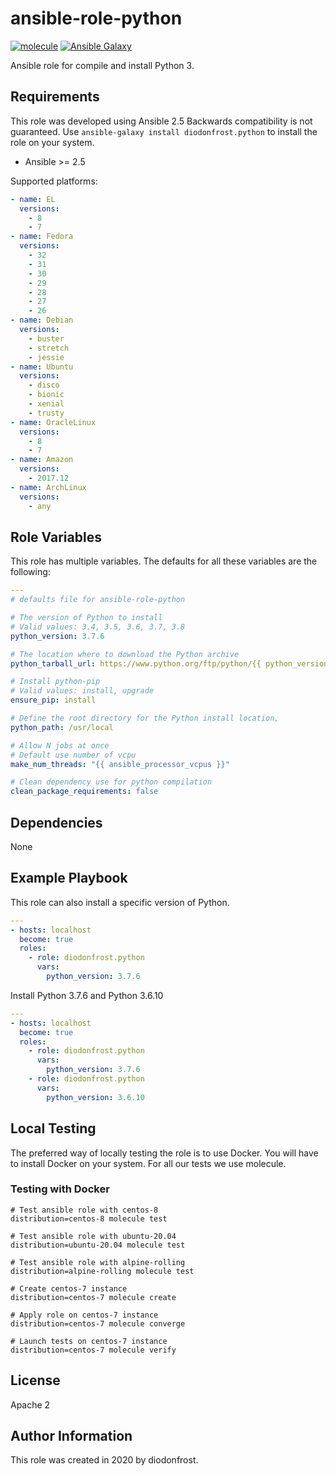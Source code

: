 # ansible-role-python

[![molecule](https://github.com/diodonfrost/ansible-role-python/workflows/molecule/badge.svg)](https://github.com/diodonfrost/ansible-role-python/actions)
[![Ansible Galaxy](https://img.shields.io/badge/galaxy-diodonfrost.python-660198.svg)](https://galaxy.ansible.com/diodonfrost/python)

Ansible role for compile and install Python 3.

## Requirements

This role was developed using Ansible 2.5 Backwards compatibility is not guaranteed.
Use `ansible-galaxy install diodonfrost.python` to install the role on your system.
*   Ansible >= 2.5

Supported platforms:

```yaml
- name: EL
  versions:
    - 8
    - 7
- name: Fedora
  versions:
    - 32
    - 31
    - 30
    - 29
    - 28
    - 27
    - 26
- name: Debian
  versions:
    - buster
    - stretch
    - jessie
- name: Ubuntu
  versions:
    - disco
    - bionic
    - xenial
    - trusty
- name: OracleLinux
  versions:
    - 8
    - 7
- name: Amazon
  versions:
    - 2017.12
- name: ArchLinux
  versions:
    - any
```

## Role Variables

This role has multiple variables. The defaults for all these variables are the following:

```yaml
---
# defaults file for ansible-role-python

# The version of Python to install
# Valid values: 3.4, 3.5, 3.6, 3.7, 3.8
python_version: 3.7.6

# The location where to download the Python archive
python_tarball_url: https://www.python.org/ftp/python/{{ python_version }}/Python-{{ python_version }}.tgz

# Install python-pip
# Valid values: install, upgrade
ensure_pip: install

# Define the root directory for the Python install location,
python_path: /usr/local

# Allow N jobs at once
# Default use number of vcpu
make_num_threads: "{{ ansible_processor_vcpus }}"

# Clean dependency use for python compilation
clean_package_requirements: false
```

## Dependencies

None

## Example Playbook

This role can also install a specific version of Python.

```yaml
---
- hosts: localhost
  become: true
  roles:
    - role: diodonfrost.python
      vars:
        python_version: 3.7.6
```

Install Python 3.7.6 and Python 3.6.10

```yaml
---
- hosts: localhost
  become: true
  roles:
    - role: diodonfrost.python
      vars:
        python_version: 3.7.6
    - role: diodonfrost.python
      vars:
        python_version: 3.6.10
```

## Local Testing

The preferred way of locally testing the role is to use Docker. You will have to install Docker on your system.
For all our tests we use molecule.

### Testing with Docker

```shell
# Test ansible role with centos-8
distribution=centos-8 molecule test

# Test ansible role with ubuntu-20.04
distribution=ubuntu-20.04 molecule test

# Test ansible role with alpine-rolling
distribution=alpine-rolling molecule test

# Create centos-7 instance
distribution=centos-7 molecule create

# Apply role on centos-7 instance
distribution=centos-7 molecule converge

# Launch tests on centos-7 instance
distribution=centos-7 molecule verify
```

## License

Apache 2

## Author Information

This role was created in 2020 by diodonfrost.
